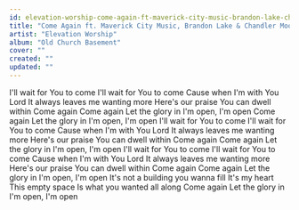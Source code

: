 ```yaml
---
id: elevation-worship-come-again-ft-maverick-city-music-brandon-lake-chandler-moore
title: "Come Again ft. Maverick City Music, Brandon Lake & Chandler Moore"
artist: "Elevation Worship"
album: "Old Church Basement"
cover: ""
created: ""
updated: ""
---
```


I'll wait for You to come
I'll wait for You to come
Cause when I'm with You Lord
It always leaves me wanting more
Here's our praise You can dwell within
Come again
Come again
Let the glory in
I'm open, I'm open
Come again
Let the glory in
I'm open, I'm open
I'll wait for You to come
I'll wait for You to come
Cause when I'm with You Lord
It always leaves me wanting more
Here's our praise You can dwell within
Come again
Come again
Let the glory in
I'm open, I'm open
I'll wait for You to come
I'll wait for You to come
Cause when I'm with You Lord
It always leaves me wanting more
Here's our praise You can dwell within
Come again
Come again
Let the glory in
I'm open, I'm open
It's not a building you wanna fill
It's my heart
This empty space
Is what you wanted all along
Come again
Let the glory in
I'm open, I'm open